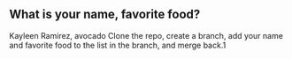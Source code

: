 ## What is your name, favorite food?
Kayleen Ramirez, avocado
Clone the repo, create a branch, add your name and favorite food to the list in the branch, and merge back.1